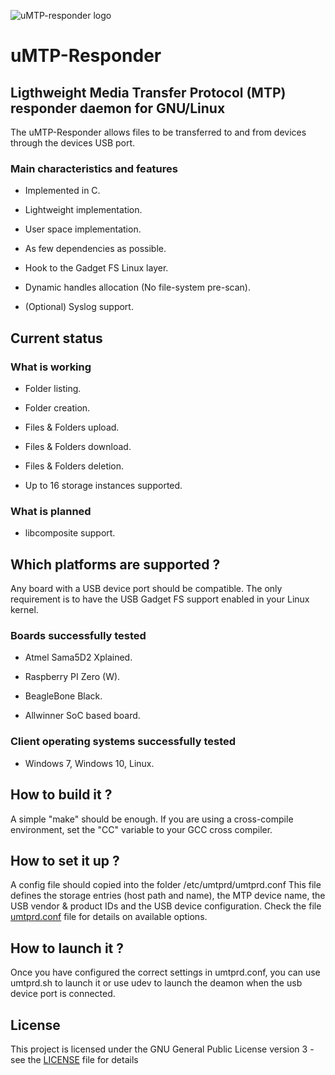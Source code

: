 ![uMTP-responder logo](https://raw.githubusercontent.com/viveris/uMTP-Responder/master/img/umtp-128h.png
)

# uMTP-Responder

## Ligthweight Media Transfer Protocol (MTP) responder daemon for GNU/Linux

The uMTP-Responder allows files to be transferred to and from devices through the devices USB port.

### Main characteristics and features

- Implemented in C.

- Lightweight implementation.

- User space implementation.

- As few dependencies as possible.

- Hook to the Gadget FS Linux layer.

- Dynamic handles allocation (No file-system pre-scan).

- (Optional) Syslog support.

## Current status

### What is working

- Folder listing.

- Folder creation.

- Files & Folders upload.

- Files & Folders download.

- Files & Folders deletion.

- Up to 16 storage instances supported.

### What is planned

- libcomposite support.

## Which platforms are supported ?

Any board with a USB device port should be compatible. The only requirement is to have the USB Gadget FS support enabled in your Linux kernel.

### Boards successfully tested

- Atmel Sama5D2 Xplained.

- Raspberry PI Zero (W).

- BeagleBone Black.

- Allwinner SoC based board.

### Client operating systems successfully tested

- Windows 7, Windows 10, Linux.

## How to build it ?

A simple "make" should be enough. If you are using a cross-compile environment, set the "CC" variable to your GCC cross compiler.
 
## How to set it up ?

A config file should copied into the folder /etc/umtprd/umtprd.conf
This file defines the storage entries (host path and name), the MTP device name, the USB vendor & product IDs and the USB device configuration.
Check the file [umtprd.conf](conf/umtprd.conf) file for details on available options.

## How to launch it ?

Once you have configured the correct settings in umtprd.conf, you can use umtprd.sh to launch it or use udev to launch the deamon when the usb device port is connected.

## License

This project is licensed under the GNU General Public License version 3 - see the [LICENSE](LICENSE) file for details

